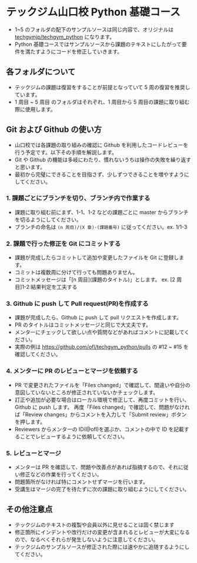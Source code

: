 # テックジム山口校 Python 基礎コース

- 1~5 のフォルダの配下のサンプルソースは同じ内容で、オリジナルは [techgymjp/techgym_python](https://github.com/techgymjp/techgym_python) になります。
- Python 基礎コースではサンプルソースから課題のテキストにしたがって要件を満たすようにコードを修正していきます。

## 各フォルダについて

- テックジムの課題は復習をすることが前提となっていて 5 周の復習を推奨しています。
- 1 周目 ~ 5 周目 のフォルダはそれぞれ、1 周目から 5 周目の課題に取り組む際に使用します。

## Git および Github の使い方

- 山口校では各課題の取り組みの確認に Github を利用したコードレビューを行う予定です。以下その手順を解説します。
- Git や Github の機能は多岐にわたり、慣れないうちは操作の失敗を繰り返すと思います。
- 最初から完璧にできることを目指さず、少しずつできることを増やすようにしてください。

### 1. 課題ごとにブランチを切り、ブランチ内で作業する

- 課題に取り組む前にまず、1-1、1-2 などの課題ごとに master からブランチを切るようにしてください。
- ブランチの命名は `(n 周目)/(X 章)-(課題番号)` に従ってください。ex. 1/1-3

### 2. 課題で行った修正を Git にコミットする

- 課題が完成したらコミットして追加や変更したファイルを Git に登録します。
- コミットは複数周に分けて行っても問題ありません。
- コミットメッセージは「\[n 周目\]\(課題のタイトル\)」とします。 ex. [2 周目]1-2:結果判定を工夫する

### 3. Github に push して Pull request(PR)を作成する

- 課題が完成したら、Github に push して pull リクエストを作成します。
- PR のタイトルはコミットメッセージと同じで大丈夫です。
- メンターにチェックして欲しい点や質問などがあればコメントに記載してください。
- 実際の例は https://github.com/ofl/techgym_python/pulls の #12 ~ #15 を確認してください。

### 4. メンターに PR のレビューとマージを依頼する

- PR で変更されたファイルを「Files changed」で確認して、間違いや自分の意図していないところが修正されていないかチェックします。
- 訂正や追加が必要な場合はローカル環境で修正して、再度コミットを行い、Github に push します。
  再度「Files changed」で確認して、問題がなければ「Review changes」からコメントを入力して「Submit review」ボタンを押します。
- Reviewers からメンターの ID(@ofl)を選ぶか、コメントの中で ID を記載することでレビューするように依頼してください。

### 5. レビューとマージ

- メンターは PR を確認して、問題や改善点があれば指摘するので、それに従い修正などの作業を行ってください。
- 問題箇所がなければ特にコメントせずマージを行います。
- 受講生はマージの完了を待たずに次の課題に取り組むようにしてください。

## その他注意点

- テックジムのテキストの複製や会員以外に見せることは固く禁じます
- 修正箇所にインデントや改行だけの変更が含まれるとレビューが大変になるので、なるべくそれらが発生しないように注意してください。
- テックジムのサンプルソースが修正された際には速やかに追随するようにしてください。

